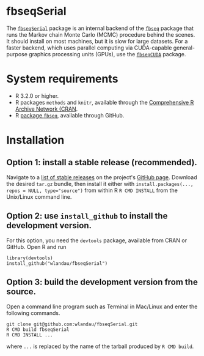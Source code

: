 # fbseqSerial

The [`fbseqSerial`](https://github.com/wlandau/fbseqSerial) package is an internal backend of the [`fbseq`](https://github.com/wlandau/fbseq) package that runs the Markov chain Monte Carlo (MCMC) procedure behind the scenes. It should install on most machines, but it is slow for large datasets. For a faster backend, which uses parallel computing via CUDA-capable general-purpose graphics processing units (GPUs), use the [`fbseqCUDA`](https://github.com/wlandau/fbseqCUDA) package.

# System requirements

- R 3.2.0 or higher.
- R packages `methods` and `knitr`, available through the [Comprehensive R Archive Network (CRAN](https://cran.r-project.org/).
- R [package `fbseq`](https://github.com/wlandau/fbseq), available through GitHub.

# Installation

## Option 1: install a stable release (recommended).

Navigate to a [list of stable releases](https://github.com/wlandau/fbseqSerial/releases) on the project's [GitHub page](https://github.com/wlandau/fbseqSerial). Download the desired `tar.gz` bundle, then install it either with `install.packages(..., repos = NULL, type="source")` from within R  `R CMD INSTALL` from the Unix/Linux command line.

## Option 2: use `install_github` to install the development version.

For this option, you need the `devtools` package, available from CRAN or GitHub. Open R and run 

```{r, eval=F}
library(devtools)
install_github("wlandau/fbseqSerial")
```

## Option 3: build the development version from the source.

Open a command line program such as Terminal in Mac/Linux and enter the following commands.

```
git clone git@github.com:wlandau/fbseqSerial.git
R CMD build fbseqSerial
R CMD INSTALL ...
```

where `...` is replaced by the name of the tarball produced by `R CMD build`. 
